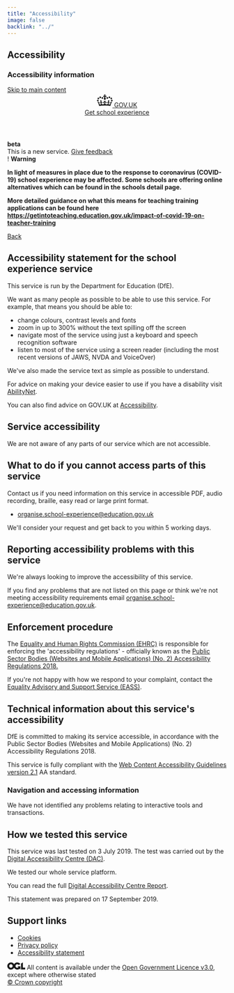 ```yaml
---
title: "Accessibility"
image: false
backlink: "../"
---
```


<div class="content__right">

</div>

<div class="content__left">
    <h2>Accessibility</h2>
    <h3>Accessibility information</h3>
  
  <!DOCTYPE html>
<html lang="en" class="govuk-template ">
  <head>
    <script>
  window.ga=window.ga||function(){(ga.q=ga.q||[]).push(arguments)};ga.l=+new Date;
  ga('create', 'UA-136255210-1', 'auto');
  ga('send', 'pageview');
</script>

<script async src='https://www.google-analytics.com/analytics.js'></script>
<title>Accessibility statement for the school experience service
 | DfE School Experience</title>
    <meta name="csrf-param" content="authenticity_token" />
<meta name="csrf-token" content="nmp6KXakluK5y9ZfZYWJPkEmnAa2dcWlE97VRwr+pll2phYLi8psIl6eJ2dW6iLNtj7qurQvG9b2YG5zF3mV3g==" />
    <meta name="csp-nonce" />
    <meta name="viewport" content="width=device-width, initial-scale=1" />
    <meta property="og:image" content="https://schoolexperience.education.gov.uk/assets/govuk-opengraph-image-dade2dad5775023b0568381c4c074b86318194edb36d3d68df721eea7deeac4b.png" />
    <meta name="theme-color" content="#0b0c0c" />
    <link rel="shortcut icon" type="image/x-icon" href="/assets/favicon-9ed7849c462c53aa2cdf1690eb257e801ecbf5696d1d0928868c5b032b4adb36.ico" />
    <link rel="mask-icon" type="image/svg" href="/assets/govuk-mask-icon-a409a4db4a5e72c99ae3916653710064c43eb4be35821f79c07c5156e7dc5808.svg" color="#0b0c0c" />
    <link rel="apple-touch-icon" type="image/png" href="/assets/govuk-apple-touch-icon-5f801db05920bd1eb2b27a7a90328599bb16b6344c3213795af0f20d3ca179b0.png" />
    <link rel="apple-touch-icon" type="image/png" href="/assets/govuk-apple-touch-icon-152x152-828a839e5c83de19f98014eef54cec77aa11063a23ce321970d6f9310eeabb6c.png" size="152x152" />
    <link rel="apple-touch-icon" type="image/png" href="/assets/govuk-apple-touch-icon-167x167-a44a5b317f51a61950697fbe6c61ffe3b5acdd89de60ef70429daa32881d5279.png" size="167x167" />
    <link rel="apple-touch-icon" type="image/png" href="/assets/govuk-apple-touch-icon-180x180-026deaa34fa328ae5f1f519a37dbd15e6555c5086e1ba83986cd0827a7209902.png" size="180x180" />
    <link rel="stylesheet" media="all" href="/assets/application-059f5b25a880dec49857d7a160d7fac1610e0f54edc444164ec417eda3e3db5f.css" />
    <script>
//<![CDATA[window.cookie_categories = {"analytics":["_ga","_gat","_gid","ai_session","ai_user","analytics_tracking_uuid"]} ;
  window.cookie_preference_key = "cookie_preference-v1" ;//]]>
</script>
    </head>
    <body class="govuk-template__body ">
    <script>
      document.body.className = ((document.body.className) ? document.body.className + ' js-enabled' : 'js-enabled');
    </script>
    <a href="#main-content" class="govuk-skip-link">Skip to main content</a>

<header class="govuk-header " role="banner" data-module="govuk-header">
      <div class="govuk-header__container govuk-width-container">
        <div class="govuk-header__logo">
          <a class="govuk-header__link govuk-header__link--homepage" href="https://www.gov.uk/">
            <span class="govuk-header__logotype">
              <svg role="presentation" focusable="false" class="govuk-header__logotype-crown" xmlns="http://www.w3.org/2000/svg" viewbox="0 0 132 97" height="32" width="36">
 <path fill="currentColor" fill-rule="evenodd" d="M25 30.2c3.5 1.5 7.7-.2 9.1-3.7 1.5-3.6-.2-7.8-3.9-9.2-3.6-1.4-7.6.3-9.1 3.9-1.4 3.5.3 7.5 3.9 9zM9 39.5c3.6 1.5 7.8-.2 9.2-3.7 1.5-3.6-.2-7.8-3.9-9.1-3.6-1.5-7.6.2-9.1 3.8-1.4 3.5.3 7.5 3.8 9zM4.4 57.2c3.5 1.5 7.7-.2 9.1-3.8 1.5-3.6-.2-7.7-3.9-9.1-3.5-1.5-7.6.3-9.1 3.8-1.4 3.5.3 7.6 3.9 9.1zm38.3-21.4c3.5 1.5 7.7-.2 9.1-3.8 1.5-3.6-.2-7.7-3.9-9.1-3.6-1.5-7.6.3-9.1 3.8-1.3 3.6.4 7.7 3.9 9.1zm64.4-5.6c-3.6 1.5-7.8-.2-9.1-3.7-1.5-3.6.2-7.8 3.8-9.2 3.6-1.4 7.7.3 9.2 3.9 1.3 3.5-.4 7.5-3.9 9zm15.9 9.3c-3.6 1.5-7.7-.2-9.1-3.7-1.5-3.6.2-7.8 3.7-9.1 3.6-1.5 7.7.2 9.2 3.8 1.5 3.5-.3 7.5-3.8 9zm4.7 17.7c-3.6 1.5-7.8-.2-9.2-3.8-1.5-3.6.2-7.7 3.9-9.1 3.6-1.5 7.7.3 9.2 3.8 1.3 3.5-.4 7.6-3.9 9.1zM89.3 35.8c-3.6 1.5-7.8-.2-9.2-3.8-1.4-3.6.2-7.7 3.9-9.1 3.6-1.5 7.7.3 9.2 3.8 1.4 3.6-.3 7.7-3.9 9.1zM69.7 17.7l8.9 4.7V9.3l-8.9 2.8c-.2-.3-.5-.6-.9-.9L72.4 0H59.6l3.5 11.2c-.3.3-.6.5-.9.9l-8.8-2.8v13.1l8.8-4.7c.3.3.6.7.9.9l-5 15.4v.1c-.2.8-.4 1.6-.4 2.4 0 4.1 3.1 7.5 7 8.1h.2c.3 0 .7.1 1 .1.4 0 .7 0 1-.1h.2c4-.6 7.1-4.1 7.1-8.1 0-.8-.1-1.7-.4-2.4V34l-5.1-15.4c.4-.2.7-.6 1-.9zM66 92.8c16.9 0 32.8 1.1 47.1 3.2 4-16.9 8.9-26.7 14-33.5l-9.6-3.4c1 4.9 1.1 7.2 0 10.2-1.5-1.4-3-4.3-4.2-8.7L108.6 76c2.8-2 5-3.2 7.5-3.3-4.4 9.4-10 11.9-13.6 11.2-4.3-.8-6.3-4.6-5.6-7.9 1-4.7 5.7-5.9 8-.5 4.3-8.7-3-11.4-7.6-8.8 7.1-7.2 7.9-13.5 2.1-21.1-8 6.1-8.1 12.3-4.5 20.8-4.7-5.4-12.1-2.5-9.5 6.2 3.4-5.2 7.9-2 7.2 3.1-.6 4.3-6.4 7.8-13.5 7.2-10.3-.9-10.9-8-11.2-13.8 2.5-.5 7.1 1.8 11 7.3L80.2 60c-4.1 4.4-8 5.3-12.3 5.4 1.4-4.4 8-11.6 8-11.6H55.5s6.4 7.2 7.9 11.6c-4.2-.1-8-1-12.3-5.4l1.4 16.4c3.9-5.5 8.5-7.7 10.9-7.3-.3 5.8-.9 12.8-11.1 13.8-7.2.6-12.9-2.9-13.5-7.2-.7-5 3.8-8.3 7.1-3.1 2.7-8.7-4.6-11.6-9.4-6.2 3.7-8.5 3.6-14.7-4.6-20.8-5.8 7.6-5 13.9 2.2 21.1-4.7-2.6-11.9.1-7.7 8.8 2.3-5.5 7.1-4.2 8.1.5.7 3.3-1.3 7.1-5.7 7.9-3.5.7-9-1.8-13.5-11.2 2.5.1 4.7 1.3 7.5 3.3l-4.7-15.4c-1.2 4.4-2.7 7.2-4.3 8.7-1.1-3-.9-5.3 0-10.2l-9.5 3.4c5 6.9 9.9 16.7 14 33.5 14.8-2.1 30.8-3.2 47.7-3.2z"></path>
                <image src="/assets/govuk-logotype-crown-66ad9a9b8fca42cf0ba18979eef6afc2e8056d5f158ca9b27ce9afdf852aae87.png" class="govuk-header__logotype-crown-fallback-image"></image>
              </svg>
              <span class="govuk-header__logotype-text">
                GOV.UK
              </span>
            </span>
</a>        </div>
        <div class="govuk-header__content">
          <a class="govuk-header__link govuk-header__link--service-name" href="/">Get school experience</a>
        </div>
      </div>
    </header>
<div class="govuk-width-container">
      <div class="govuk-phase-banner">
  <div class="govuk-phase-banner__content">
    <strong class="govuk-tag govuk-phase-banner__content__tag ">
      beta
    </strong>
    <div class="govuk-phase-banner__text phase">
      This is a new service. <a href="/candidates/feedbacks/new">Give feedback</a>
    </div>
  </div>
</div>
<div id="candidate-alert-notification" class="govuk-warning-text govuk-!-padding-top-5 govuk-!-padding-bottom-0">
  <span class="govuk-warning-text__icon" aria-hidden="true">!</span>
  <strong class="govuk-warning-text__text">
    <span class="govuk-warning-text__assistive">Warning</span>
    <p>In light of measures in place due to the response to coronavirus (COVID-19) school experience may be affected. Some schools are offering online alternatives which can be found in the schools detail page.</p>

<p>More detailed guidance on what this means for teaching training applications can be found here <a href="https://getintoteaching.education.gov.uk/impact-of-covid-19-on-teacher-training">https://getintoteaching.education.gov.uk/impact-of-covid-19-on-teacher-training</a></p>
  </strong>
</div>
<main class="govuk-main-wrapper " id="main-content" role="main">
        <div class="govuk-grid-row">
  <article class="govuk-grid-column-full">
    <a data-controller="back-link" class="govuk-back-link" href="javascript:history.back()">Back</a>
      <h1 class="govuk-heading-l">
      Accessibility statement for the school experience service
</h1>
    <section>
      <p>
        This service is run by the Department for Education (DfE).
      </p>

   <p>
        We want as many people as possible to be able to use this service. For
        example, that means you should be able to:
      </p>

  <ul class="govuk-list govuk-list--bullet">
        <li>change colours, contrast levels and fonts</li>
        <li>zoom in up to 300% without the text spilling off the screen</li>
        <li>navigate most of the service using just a keyboard and speech recognition software</li>
        <li>
          listen to most of the service using a screen reader (including the most
          recent versions of JAWS, NVDA and VoiceOver)
        </li>
      </ul>

  <p>
        We've also made the service text as simple as possible to understand.
      </p>

  <p>
        For advice on making your device easier to use if you have a disability
        visit <a href="https://mcmw.abilitynet.org.uk/">AbilityNet</a>.
      </p>

  <p>
        You can also find advice on GOV.UK at <a href="https://www.gov.uk/help/accessibility">Accessibility</a>.
      </p>
    </section>

  <section>
      <h2 class="govuk-heading-m">Service accessibility</h2>

   <p>
        We are not aware of any parts of our service which are not accessible.
      </p>
    </section>

  <section>
      <h2 class="govuk-heading-m">What to do if you cannot access parts of this service</h2>

   <p>
        Contact us if you need information on this service in accessible PDF, audio
        recording, braille, easy read or large print format.
      </p>

   <ul class="govuk-list">
        <li>
          <a aria-label="School experience support email address" href="mailto:organise.school-experience@education.gov.uk">organise.school-experience@education.gov.uk</a>
        </li>
      </ul>

   <p>
        We'll consider your request and get back to you within 5 working days.
      </p>
    </section>

  <section>
      <h2 class="govuk-heading-m">Reporting accessibility problems with this service</h2>

   <p>
        We're always looking to improve the accessibility of this service.
      </p>

 <p>
        If you find any problems that are not listed on this page or think we're
        not meeting accessibility requirements email 
        <a href="mailto:organise.school-experience@education.gov.uk">organise.school-experience@education.gov.uk</a>.
      </p>
    </section>

<section>
      <h2 class="govuk-heading-m">Enforcement procedure</h2>

 <p>
        The <a href="https://www.equalityhumanrights.com/en">Equality and Human Rights Commission (EHRC)</a>
        is responsible for
        enforcing the 'accessibility regulations' - officially known as the
        <a href="http://www.legislation.gov.uk/uksi/2018/852/contents/made">Public Sector Bodies (Websites and Mobile Applications) (No. 2) Accessibility Regulations 2018.</a>
      </p>

<p>
        If you're not happy with how we respond to your complaint, contact the
        <a href="https://www.equalityadvisoryservice.com/">Equality Advisory and Support Service (EASS)</a>.
      </p>
    </section>

 <section>
      <h2 class="govuk-heading-m">Technical information about this service's accessibility</h2>

<p>
        DfE is committed to making its service accessible, in accordance with the
        Public Sector Bodies (Websites and Mobile Applications) (No. 2)
        Accessibility Regulations 2018.
      </p>

<p>
        This service is fully compliant with the
        <a href="https://www.w3.org/TR/WCAG21/">Web Content Accessibility Guidelines version 2.1</a>
        AA standard.
      </p>

<h3 class="govuk-heading-s">
        Navigation and accessing information
      </h3>

 <p>
        We have not identified any problems relating to interactive tools and
        transactions.
      </p>
    </section>
<section>
      <h2 class="govuk-heading-m">How we tested this service</h2>
<p>
        This service was last tested on 3 July 2019. The test was carried out by
        the <a href="https://digitalaccessibilitycentre.org/">Digital Accessibility Centre (DAC)</a>.
      </p>
<p>
        We tested our whole service platform.
      </p>
<p>
        You can read the full <a href="/reports/school-experience-accessibility-report.pdf">Digital Accessibility Centre Report</a>.
      </p>
    </section>
    <aside>
      <p class="govuk-hint">
        This statement was prepared on 17 September 2019.
      </p>
    </aside>
  </article>
</div>
</main>
    </div>
<footer class="govuk-footer " role="contentinfo">
      <div class="govuk-width-container ">
        <div class="govuk-footer__meta">
          <div class="govuk-footer__meta-item govuk-footer__meta-item--grow">

  <h2 class="govuk-visually-hidden">Support links
            </h2>

  <ul class="govuk-footer__inline-list">
              <li class="govuk-footer__inline-list-item">
                <a class="govuk-footer__link" href="/cookie_preference/edit">Cookies</a>
              </li>
              <li class="govuk-footer__inline-list-item">
                <a class="govuk-footer__link" href="/privacy_policy">Privacy policy</a>
              </li>
              <li class="govuk-footer__inline-list-item">
                <a class="govuk-footer__link" href="/accessibility_statement">Accessibility statement</a>
              </li>
            </ul>

 <svg role="presentation" focusable="false" class="govuk-footer__licence-logo" xmlns="http://www.w3.org/2000/svg" viewbox="0 0 483.2 195.7" height="17" width="41">
              <path fill="currentColor" d="M421.5 142.8V.1l-50.7 32.3v161.1h112.4v-50.7zm-122.3-9.6A47.12 47.12 0 0 1 221 97.8c0-26 21.1-47.1 47.1-47.1 16.7 0 31.4 8.7 39.7 21.8l42.7-27.2A97.63 97.63 0 0 0 268.1 0c-36.5 0-68.3 20.1-85.1 49.7A98 98 0 0 0 97.8 0C43.9 0 0 43.9 0 97.8s43.9 97.8 97.8 97.8c36.5 0 68.3-20.1 85.1-49.7a97.76 97.76 0 0 0 149.6 25.4l19.4 22.2h3v-87.8h-80l24.3 27.5zM97.8 145c-26 0-47.1-21.1-47.1-47.1s21.1-47.1 47.1-47.1 47.2 21 47.2 47S123.8 145 97.8 145"
              />
            </svg>
            <span class="govuk-footer__licence-description">
              All content is available under the
              <a class="govuk-footer__link" href="https://www.nationalarchives.gov.uk/doc/open-government-licence/version/3/" rel="license">Open Government Licence v3.0</a>, except where otherwise stated
            </span>
          </div>
          <div class="govuk-footer__meta-item">
            <a class="govuk-footer__link govuk-footer__copyright-logo" href="https://www.nationalarchives.gov.uk/information-management/re-using-public-sector-information/uk-government-licensing-framework/crown-copyright/">© Crown copyright</a>
          </div>
        </div>
      </div>
    </footer>

 <script src="/packs/js/application-c1ac5626fd780725d0c8.js"></script>
  </body>
</html>
